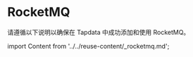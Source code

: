 # RocketMQ

请遵循以下说明以确保在 Tapdata 中成功添加和使用 RocketMQ。

import Content from '../../reuse-content/_rocketmq.md';

<Content />